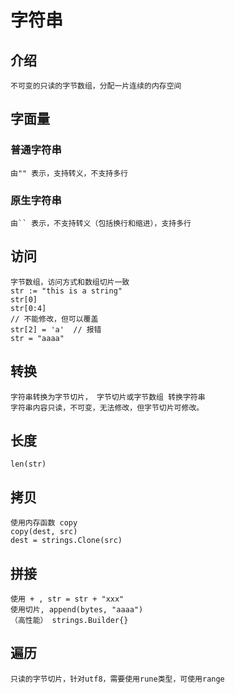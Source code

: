 # 字符串

## 介绍
    不可变的只读的字节数组，分配一片连续的内存空间

## 字面量

### 普通字符串
    由"" 表示，支持转义，不支持多行

### 原生字符串
    由`` 表示，不支持转义（包括换行和缩进），支持多行


## 访问
    字节数组，访问方式和数组切片一致
    str := "this is a string"
    str[0]
    str[0:4]
    // 不能修改，但可以覆盖
    str[2] = 'a'  // 报错
    str = "aaaa"

## 转换
    字符串转换为字节切片， 字节切片或字节数组 转换字符串
    字符串内容只读，不可变，无法修改，但字节切片可修改。

## 长度
    len(str)

## 拷贝
    使用内存函数 copy
    copy(dest, src)
    dest = strings.Clone(src)

## 拼接
    使用 + , str = str + "xxx"
    使用切片, append(bytes, "aaaa")
    （高性能） strings.Builder{}


## 遍历
    只读的字节切片，针对utf8，需要使用rune类型，可使用range

    


